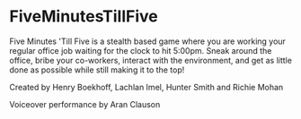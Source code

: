 # FiveMinutesTillFive
Five Minutes 'Till Five is a stealth based game where you are working your regular office job waiting for the clock to hit 5:00pm. Sneak around the office, bribe your co-workers, interact with the environment, and get as little done as possible while still making it to the top!

Created by Henry Boekhoff, Lachlan Imel, Hunter Smith and Richie Mohan

Voiceover performance by Aran Clauson
